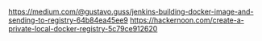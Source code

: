 https://medium.com/@gustavo.guss/jenkins-building-docker-image-and-sending-to-registry-64b84ea45ee9
https://hackernoon.com/create-a-private-local-docker-registry-5c79ce912620

